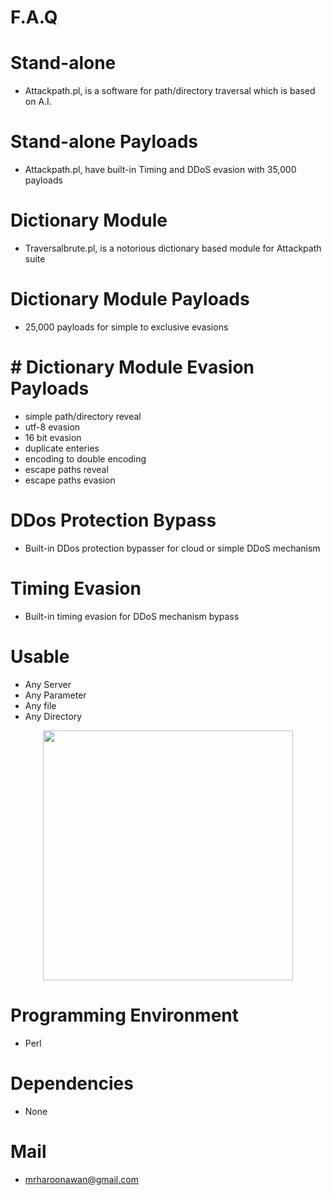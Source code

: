# F.A.Q

# Stand-alone
- Attackpath.pl, is a software for path/directory traversal which is based on A.I.

# Stand-alone Payloads
- Attackpath.pl, have built-in Timing and DDoS evasion with 35,000 payloads

# Dictionary Module
- Traversalbrute.pl, is a notorious dictionary based module for Attackpath suite

# Dictionary Module Payloads
- 25,000 payloads for simple to exclusive evasions

# # Dictionary Module Evasion Payloads
- simple path/directory reveal
- utf-8 evasion
- 16 bit evasion
- duplicate enteries
- encoding to double encoding
- escape paths reveal
- escape paths evasion

# DDos Protection Bypass 
- Built-in DDos protection bypasser for cloud or simple DDoS mechanism

# Timing Evasion
- Built-in timing evasion for DDoS mechanism bypass

# Usable
- Any Server
- Any Parameter
- Any file
- Any Directory

<div align="center">
    <img src="http://oi66.tinypic.com/iolw86.jpg" width="400px"</img> 
</div>


# Programming Environment
- Perl

# Dependencies
- None

# Mail
- mrharoonawan@gmail.com
